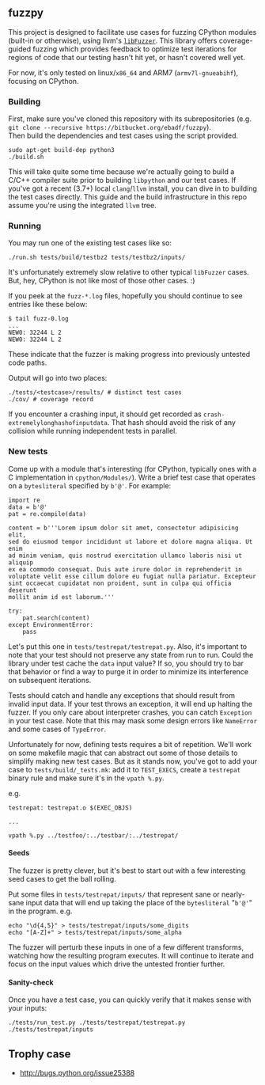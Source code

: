 
## fuzzpy
This project is designed to facilitate use cases for fuzzing
CPython modules (built-in or otherwise), using llvm's
[`libFuzzer`](http://llvm.org/docs/LibFuzzer.html).  This library offers
coverage-guided fuzzing which provides feedback to optimize test iterations
for regions of code that our testing hasn't hit yet, or hasn't covered well
yet.

For now, it's only tested on linux/`x86_64` and ARM7 (`armv7l-gnueabihf`),
focusing on CPython.

### Building

First, make sure you've cloned this repository with its subrepositories (e.g.
  `git clone --recursive https://bitbucket.org/ebadf/fuzzpy`).  
Then build the dependencies and test cases using the script provided.  

    sudo apt-get build-dep python3
    ./build.sh

This will take quite some time because we're actually going to build a C/C++
compiler suite prior to building `libpython` and our test cases.  If you've
got a recent (3.7+) local `clang`/`llvm` install, you can dive in to building
the test cases directly.  This guide and the build infrastructure in this
repo assume you're using the integrated `llvm` tree.

### Running
You may run one of the existing test cases like so:

    ./run.sh tests/build/testbz2 tests/testbz2/inputs/

It's unfortunately extremely slow relative to other typical `libFuzzer` cases.
But, hey, CPython is not like most of those other cases.  :)

If you peek at the `fuzz-*.log` files, hopefully you should continue to see entries like these below:

    $ tail fuzz-0.log
    ...
    NEW0: 32244 L 2
    NEW0: 32244 L 2

These indicate that the fuzzer is making progress into previously
untested code paths.

Output will go into two places:

    ./tests/<testcase>/results/ # distinct test cases
    ./cov/ # coverage record

If you encounter a crashing input, it should get recorded as
`crash-extremelylonghashofinputdata`.  That hash should avoid the risk of
any collision while running independent tests in parallel.

### New tests

Come up with a module that's interesting (for CPython, typically ones with a C
  implementation in `cpython/Modules/`).  Write a brief test case that operates
  on a `bytesliteral` specified by `b'@'`.  For example:

    import re
    data = b'@'
    pat = re.compile(data)

    content = b'''Lorem ipsum dolor sit amet, consectetur adipisicing elit,
    sed do eiusmod tempor incididunt ut labore et dolore magna aliqua. Ut enim
    ad minim veniam, quis nostrud exercitation ullamco laboris nisi ut aliquip
    ex ea commodo consequat. Duis aute irure dolor in reprehenderit in
    voluptate velit esse cillum dolore eu fugiat nulla pariatur. Excepteur
    sint occaecat cupidatat non proident, sunt in culpa qui officia deserunt
    mollit anim id est laborum.'''

    try:
        pat.search(content)
    except EnvironmentError:
        pass

Let's put this one in `tests/testrepat/testrepat.py`.  Also, it's important
to note that your test should not preserve any state from run to run.  Could
the library under test cache the `data` input value?  If so, you should try
to bar that behavior or find a way to purge it in order to minimize its
interference on subsequent iterations.

Tests should catch and handle any exceptions that should result from invalid input data.  If your test throws an exception, it will end up halting the fuzzer.  If you only care about interpreter crashes, you can catch `Exception` in your test case.  Note that this may mask some design errors like `NameError` and some cases of `TypeError`.

Unfortunately for now, defining tests requires a bit of repetition.  We'll
work on some makefile magic that can abstract out some of those details
to simplify making new test cases.  But as it stands now, you've got to add
your case to `tests/build/_tests.mk`: add it to `TEST_EXECS`, create a `testrepat` binary rule and make sure it's in the `vpath %.py`.

e.g.

    testrepat: testrepat.o $(EXEC_OBJS)

    ...

    vpath %.py ../testfoo/:../testbar/:../testrepat/

#### Seeds
The fuzzer is pretty clever, but it's best to start out with a few
interesting seed cases to get the ball rolling.

Put some files in `tests/testrepat/inputs/` that represent sane or nearly-sane
input data that will end up taking the place of the `bytesliteral`
"`b'@'`" in the program.
e.g.

    echo "\d{4,5}" > tests/testrepat/inputs/some_digits
    echo "[A-Z]+" > tests/testrepat/inputs/some_alpha

The fuzzer will perturb these inputs in one of a few different transforms,
watching how the resulting program executes.  It will continue to iterate and
focus on the input values which drive the untested frontier further.

#### Sanity-check

Once you have a test case, you can quickly verify that it makes sense with
your inputs:

    ./tests/run_test.py ./tests/testrepat/testrepat.py ./tests/testrepat/inputs


## Trophy case
* http://bugs.python.org/issue25388
